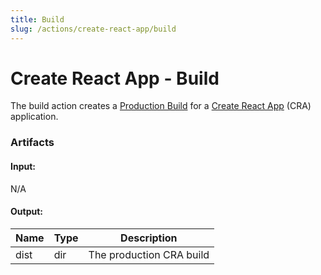 ```yaml
---
title: Build
slug: /actions/create-react-app/build
---
```


# Create React App - Build

The build action creates a [Production Build](https://create-react-app.dev/docs/production-build) for a [Create React App](https://create-react-app.dev) (CRA) application.

### Artifacts

#### Input:

N/A

#### Output:

|Name|Type|Description|
|-|-|-|
|dist|dir|The production CRA build|
